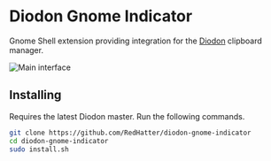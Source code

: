 # Diodon Gnome Indicator
Gnome Shell extension providing integration for the [Diodon](https://launchpad.net/diodon) clipboard manager.

![Main interface](/../assets/screenshot-1.png?raw=true "Main interface")

## Installing
Requires the latest Diodon master. Run the following commands.

```bash
git clone https://github.com/RedHatter/diodon-gnome-indicator
cd diodon-gnome-indicator
sudo install.sh
```
